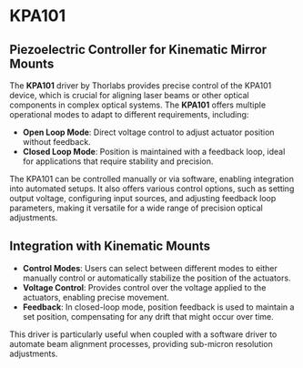 # KPA101 
## Piezoelectric Controller for Kinematic Mirror Mounts

The **KPA101** driver by Thorlabs provides precise control of the KPA101 device, which is crucial for aligning laser beams or other optical components in complex optical systems. The **KPA101** offers multiple operational modes to adapt to different requirements, including:

- **Open Loop Mode**: Direct voltage control to adjust actuator position without feedback.
- **Closed Loop Mode**: Position is maintained with a feedback loop, ideal for applications that require stability and precision.

The KPA101 can be controlled manually or via software, enabling integration into automated setups. It also offers various control options, such as setting output voltage, configuring input sources, and adjusting feedback loop parameters, making it versatile for a wide range of precision optical adjustments.

## Integration with Kinematic Mounts
- **Control Modes**: Users can select between different modes to either manually control or automatically stabilize the position of the actuators.
- **Voltage Control**: Provides control over the voltage applied to the actuators, enabling precise movement.
- **Feedback**: In closed-loop mode, position feedback is used to maintain a set position, compensating for any drift that might occur over time.

This driver is particularly useful when coupled with a software driver to automate beam alignment processes, providing sub-micron resolution adjustments.